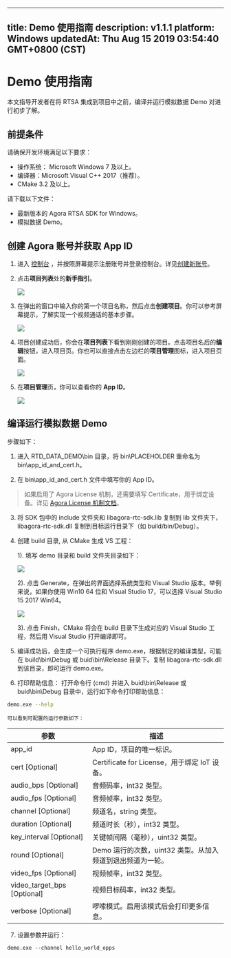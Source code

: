 
---
title: Demo 使用指南
description: v1.1.1
platform: Windows
updatedAt: Thu Aug 15 2019 03:54:40 GMT+0800 (CST)
---
# Demo 使用指南
本文指导开发者在将 RTSA 集成到项目中之前，编译并运行模拟数据 Demo 对进行初步了解。

## 前提条件
请确保开发环境满足以下要求：

* 操作系统： Microsoft Windows 7 及以上。
* 编译器：Microsoft Visual C++ 2017（推荐）。
* CMake 3.2 及以上。

请下载以下文件：
* 最新版本的 Agora RTSA SDK for Windows。
* 模拟数据 Demo。

## 创建 Agora 账号并获取 App ID
1. 进入 [控制台](https://dashboard.agora.io/) ，并按照屏幕提示注册账号并登录控制台。详见[创建新账号](../../cn/RTSA/sign_in_and_sign_up.md)。
2. 点击**项目列表**处的**新手指引**。

	![](https://web-cdn.agora.io/docs-files/1563521764570)

3. 在弹出的窗口中输入你的第一个项目名称，然后点击**创建项目**。你可以参考屏幕提示，了解实现一个视频通话的基本步骤。

	![](https://web-cdn.agora.io/docs-files/1563521821078)

4. 项目创建成功后，你会在**项目列表**下看到刚刚创建的项目。点击项目名后的**编辑**按钮，进入项目页。你也可以直接点击左边栏的**项目管理**图标，进入项目页面。

	![](https://web-cdn.agora.io/docs-files/1563522909895)

5. 在**项目管理**页，你可以查看你的 **App ID**。

	![](https://web-cdn.agora.io/docs-files/1563522556558)


## 编译运行模拟数据 Demo
步骤如下：
1. 进入 RTD_DATA_DEMO\bin 目录，将 bin\PLACEHOLDER 重命名为 bin\app_id_and_cert.h。

2. 在 bin\app_id_and_cert.h 文件中填写你的 App ID。

 >如果启用了 Agora License 机制，还需要填写 Certificate，用于绑定设备。详见  [Agora License 机制文档](../../cn/Agora%20Platform/license_mechanism_v3.md)。

3. 将 SDK 包中的 include 文件夹和 libagora-rtc-sdk.lib 复制到 lib 文件夹下，libagora-rtc-sdk.dll 复制到目标运行目录下（如 build/bin/Debug）。

4. 创建 build 目录,  从 CMake 生成 VS 工程：
	
	1). 填写 demo 目录和 build 文件夹目录如下：
	
	![](https://web-cdn.agora.io/docs-files/1556520849021)
	
	2). 点击 Generate，在弹出的界面选择系统类型和 Visual Studio 版本。举例来说，如果你使用 Win10 64 位和 Visual Studio 17，可以选择 Visual Studio 15 2017 Win64。 

	![](https://web-cdn.agora.io/docs-files/1556520902662)
	
	3). 点击 Finish，CMake 将会在 build 目录下生成对应的 Visual Studio 工程，然后用 Visual Studio 打开编译即可。

5. 编译成功后，会生成一个可执行程序 demo.exe，根据制定的编译类型，可能在 build\bin\Debug 或 buid\bin\Release 目录下。复制 libagora-rtc-sdk.dll 到该目录，即可运行 demo.exe。

6. 打印帮助信息：
	打开命令行 (cmd) 并进入 buid\bin\Release 或 buid\bin\Debug 目录中，运行如下命令打印帮助信息：
 ~~~bash
demo.exe --help
~~~

	可以看到可配置的运行参数如下：

 | 参数                        | 描述                                                       |
|-----------------------------|------------------------------------------------------------|
| app_id                      | App ID，项目的唯一标识。                                   |
| cert [Optional]             | Certificate for License，用于绑定 IoT 设备。               |
| audio_bps [Optional]        | 音频码率，int32 类型。                                     |
| audio_fps [Optional]        | 音频帧率，int32 类型。                                     |
| channel [Optional]          | 频道名，string 类型。                                      |
| duration [Optional]         | 频道时长（秒），int32 类型。                               |
| key_interval [Optional]     | 关键帧间隔（毫秒），uint32 类型。                          |
| round [Optional]            | Demo 运行的次数，uint32 类型。从加入频道到退出频道为一轮。 |
| video_fps [Optional]        | 视频帧率，int32 类型。                                     |
| video_target_bps [Optional] | 视频目标码率，int32 类型。                                 |
| verbose [Optional]          | 啰嗦模式。启用该模式后会打印更多信息。                     |

7. 设置参数并运行：

 ~~~shell
demo.exe --channel hello_world_opps
~~~
